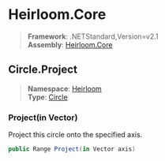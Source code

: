 # Heirloom.Core

> **Framework**: .NETStandard,Version=v2.1  
> **Assembly**: [Heirloom.Core][0]  

## Circle.Project

> **Namespace**: [Heirloom][0]  
> **Type**: [Circle][1]  

### Project(in Vector)

Project this circle onto the specified axis.

```cs
public Range Project(in Vector axis)
```

[0]: ../../../Heirloom.Core.md
[1]: ../Circle.md
